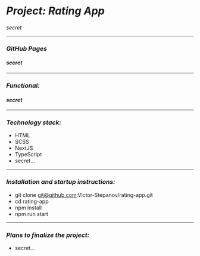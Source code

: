 # _Project: Rating App_

_secret_

---

### _GitHub Pages_

#### _secret_

---

### _Functional:_

#### _secret_

---

### _Technology stack:_

- HTML
- SCSS
- NextJS
- TypeScript
- secret...

---

### _Installation and startup instructions:_

- git clone git@github.com:Victor-Stepanov/rating-app.git
- cd rating-app
- npm install
- npm run start

---

### _Plans to finalize the project:_

- secret...
